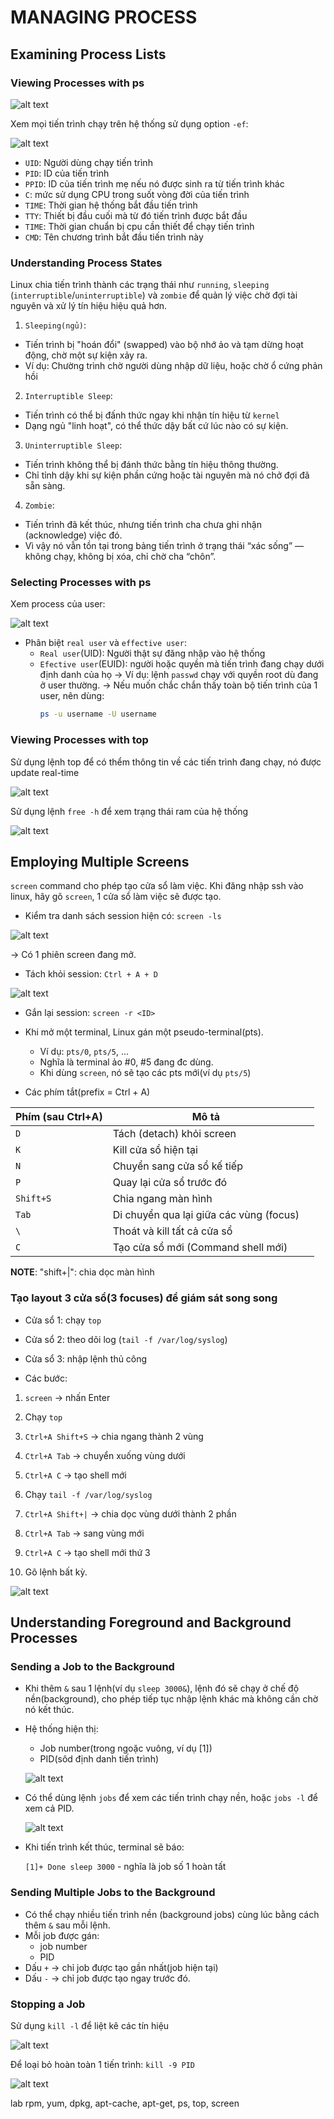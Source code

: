 # MANAGING PROCESS
## Examining Process Lists

### Viewing Processes with ps

![alt text](../images/2_4_01.png)

Xem mọi tiến trình chạy trên hệ thống sử dụng option `-ef`:

![alt text](../images/2_4_02.png)

- `UID`: Người dùng chạy tiến trình
- `PID`: ID của tiến trình
- `PPID`: ID của tiến trình mẹ nếu nó được sinh ra từ tiến trình khác
- `C`: mức sử dụng CPU trong suốt vòng đời của tiến trình
- `TIME`: Thời gian hệ thống bắt đầu tiến trình
- `TTY`: Thiết bị đầu cuối mà từ đó tiến trình được bắt đầu
- `TIME`: Thời gian chuẩn bị cpu cần thiết để chạy tiến trình
- `CMD`: Tên chương trình bắt đầu tiến trình này

### Understanding Process States 
Linux chia tiến trình thành các trạng thái như `running`, `sleeping` (`interruptible`/`uninterruptible`) và `zombie` để quản lý việc chờ đợi tài nguyên và xử lý tín hiệu hiệu quả hơn.

1) `Sleeping(ngủ)`:
- Tiến trình bị "hoán đổi" (swapped) vào bộ nhớ ảo và tạm dừng hoạt động, chờ một sự kiện xảy ra.
- Ví dụ: Chường trình chờ người dùng nhập dữ liệu, hoặc chờ ổ cứng phản hồi
2) `Interruptible Sleep`:
- Tiến trình có thể bị đấnh thức ngay khi nhận tín hiệu từ `kernel` 
- Dạng ngủ "linh hoạt", có thể thức dậy bất cứ lúc nào có sự kiện.
3) `Uninterruptible Sleep`:
- Tiến trình không thể bị đánh thức bằng tín hiệu thông thường.
- Chỉ tỉnh dậy khi sự kiện phần cứng hoặc tài nguyên mà nó chở đợi đã sẵn sàng.
4) `Zombie`:
- Tiến trình đã kết thúc, nhưng tiến trình cha chưa ghi nhận (acknowledge) việc đó.
- Vì vậy nó vẫn tồn tại trong bảng tiến trình ở trạng thái “xác sống” — không chạy, không bị xóa, chỉ chờ cha “chôn”.

### Selecting Processes with ps 
Xem process của user:

![alt text](../images/2_4_03.png)

- Phân biệt `real user` và `effective user`:
  - `Real user`(UID): Người thật sự đăng nhập vào hệ thống
  - `Efective user`(EUID): người hoặc quyền mà tiến trình đang chạy dưới định danh của họ
    -> Ví dụ: lệnh `passwd` chạy với quyền root dù đang ở user thường.
    -> Nếu muốn chắc chắn thấy toàn bộ tiến trình của 1 user, nên dùng:
    ```bash
    ps -u username -U username
    ```

### Viewing Processes with top
Sử dụng lệnh top để có thểm thông tin về các tiến trình đang chạy, nó được update real-time

![alt text](../images/2_4_04.png)

Sử dụng lệnh `free -h` để xem trạng thái ram của hệ thống

![alt text](../images/2_4_05.png)

## Employing Multiple Screens

`screen` command cho phép tạo cửa sổ làm việc. Khi đăng nhập ssh vào linux, hãy gõ `screen`, 1 cửa sổ làm việc sẽ được tạo.

- Kiểm tra danh sách session hiện có: `screen -ls`

![alt text](../images/2_4_06.png)

-> Có 1 phiên screen đang mở.

- Tách khỏi session: `Ctrl + A + D`

![alt text](../images/2_4_07.png)

- Gắn lại session: `screen -r <ID>`

- Khi mở một terminal, Linux gán một pseudo-terminal(pts).
  - Ví dụ: `pts/0`, `pts/5`, ...
  - Nghĩa là terminal ảo #0, #5 đang đc dùng.
  - Khi dùng `screen`, nó sẽ tạo các pts mới(ví dụ `pts/5`)

- Các phím tắt(prefix = Ctrl + A)

| Phím (sau Ctrl+A) | Mô tả                                   |                   |
| ----------------- | --------------------------------------- | ----------------- |
| `D`               | Tách (detach) khỏi screen               |                   |
| `K`               | Kill cửa sổ hiện tại                    |                   |
| `N`               | Chuyển sang cửa sổ kế tiếp              |                   |
| `P`               | Quay lại cửa sổ trước đó                |                   |
| `Shift+S`         | Chia ngang màn hình                     |                   |
| `Tab`             | Di chuyển qua lại giữa các vùng (focus) |                   |
| `\`               | Thoát và kill tất cả cửa sổ             |                   |
| `C`               | Tạo cửa sổ mới (Command shell mới)      |                   |

**NOTE**: "shift+|": chia dọc màn hình

### Tạo layout 3 cửa sổ(3 focuses) để giám sát song song
- Cửa sổ 1: chạy `top`

- Cửa sổ 2: theo dõi log (`tail -f /var/log/syslog`)

- Cửa sổ 3: nhập lệnh thủ công

- Các bước:
1) `screen` → nhấn Enter

2) Chạy `top`

3) `Ctrl+A Shift+S` → chia ngang thành 2 vùng

4) `Ctrl+A Tab` → chuyển xuống vùng dưới

5) `Ctrl+A C` → tạo shell mới

6) Chạy `tail -f /var/log/syslog`

7) `Ctrl+A Shift+|` → chia dọc vùng dưới thành 2 phần

8) `Ctrl+A Tab` → sang vùng mới

9) `Ctrl+A C` → tạo shell mới thứ 3

10) Gõ lệnh bất kỳ.

![alt text](../images/2_4_08.png)

## Understanding Foreground and Background Processes
### Sending a Job to the Background
- Khi thêm `&` sau 1 lệnh(ví dụ `sleep 3000&`), lệnh đó sẽ chạy ở chế độ nền(background), cho phép tiếp tục nhập lệnh khác mà không cần chờ nó kết thúc.
- Hệ thống hiện thị:
  - Job number(trong ngoặc vuông, ví dụ [1])
  - PID(sôd định danh tiến trình) 

  ![alt text](../images/2_4_09.png)

- Có thể dùng lệnh `jobs` để xem các tiến trình chạy nền, hoặc `jobs -l` để xem cả PID.
  
  ![alt text](../images/2_4_10.png)

- Khi tiến trình kết thúc, terminal sẽ báo:

  `[1]+ Done sleep 3000` - nghĩa là job số 1 hoàn tất

### Sending Multiple Jobs to the Background
- Có thể chạy nhiều tiến trình nền (background jobs) cùng lúc bằng cách thêm `&` sau mỗi lệnh.
- Mỗi job được gán:
  - job number
  - PID
- Dấu `+` -> chỉ job được tạo gần nhất(job hiện tại)
- Dấu `-` -> chỉ job được tạo ngay trước đó.

### Stopping a Job

Sử dụng `kill -l` để liệt kê các tín hiệu

![alt text](../images/2_4_11.png)

Để loại bỏ hoàn toàn 1 tiến trình: `kill -9 PID`

![alt text](../images/2_4_12.png)


lab rpm, yum, dpkg, apt-cache, apt-get, ps, top, screen